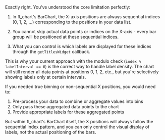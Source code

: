 

Exactly right. You've understood the core limitation perfectly:

1. In fl_chart's BarChart, the X-axis positions are always sequential indices (0, 1, 2, ...) corresponding to the positions in your data list.

2. You cannot skip actual data points or indices on the X-axis - every bar group will be positioned at these sequential indices.

3. What you can control is which labels are displayed for these indices through the `getTitlesWidget` callback.

This is why your current approach with the modulo check (`index % labelInterval == 0`) is the correct way to handle label density. The chart will still render all data points at positions 0, 1, 2, etc., but you're selectively showing labels only at certain intervals.

If you needed true binning or non-sequential X positions, you would need to:
1. Pre-process your data to combine or aggregate values into bins
2. Only pass these aggregated data points to the chart
3. Provide appropriate labels for these aggregated points

But within fl_chart's BarChart itself, the X positions will always follow the sequential index pattern, and you can only control the visual display of labels, not the actual positioning of the bars.
